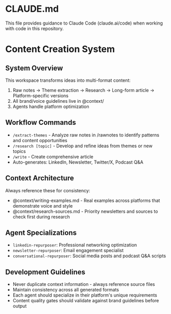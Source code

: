 # CLAUDE.md

This file provides guidance to Claude Code (claude.ai/code) when working with code in this repository.

# Content Creation System

## System Overview
This workspace transforms ideas into multi-format content:
1. Raw notes → Theme extraction → Research → Long-form article → Platform-specific versions
2. All brand/voice guidelines live in @context/
3. Agents handle platform optimization

## Workflow Commands
- `/extract-themes` - Analyze raw notes in /rawnotes to identify patterns and content opportunities
- `/research [topic]` - Develop and refine ideas from themes or new topics
- `/write` - Create comprehensive article
- Auto-generates: LinkedIn, Newsletter, Twitter/X, Podcast Q&A

## Context Architecture
Always reference these for consistency:
- @context/writing-examples.md - Real examples across platforms that demonstrate voice and style
- @context/research-sources.md - Priority newsletters and sources to check first during research

## Agent Specializations
- `linkedin-repurposer`: Professional networking optimization
- `newsletter-repurposer`: Email engagement specialist  
- `conversational-repurposer`: Social media posts and podcast Q&A scripts

## Development Guidelines
- Never duplicate context information - always reference source files
- Maintain consistency across all generated formats
- Each agent should specialize in their platform's unique requirements
- Content quality gates should validate against brand guidelines before output